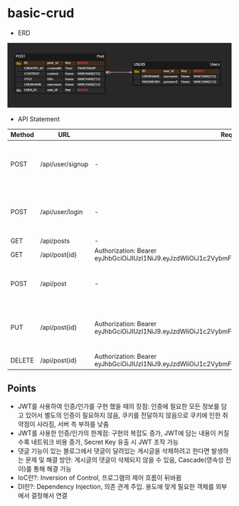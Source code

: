 # basic-crud

- ERD

![ERD.png](src/main/resources/static/images/ERD.png)

- API Statement

| Method | URL               | Request Header                                                                                                | Request                                                                |   
|--------|-------------------|---------------------------------------------------------------------------------------------------------------|------------------------------------------------------------------------|
| POST   | /api/user/signup  | -                                                                                                             | {<br/>"username" : "username1",<br/>"password" : "password1"<br/>}     |   
| POST   | /api/user/login   | -                                                                                                             | {<br/>"username" : "username1",<br/>"password" : "password1"<br/>}     |
| GET    | /api/posts        | -                                                                                                             | -                                                                      |   
| GET    | /api/post{id}     | Authorization: Bearer eyJhbGciOiJIUzI1NiJ9.eyJzdWIiOiJ1c2VybmFtZTEiLCJleHAiOjE2ODIwNDkzNzYsImlhdCI6MTY4MjA... | -                                                                      |   
| POST   | /api/post         | -                                                                                                             | {<br/>"title": "title1",<br/>"content": "content1"<br/>}               |   
| PUT    | /api/post{id}     | Authorization: Bearer eyJhbGciOiJIUzI1NiJ9.eyJzdWIiOiJ1c2VybmFtZTEiLCJleHAiOjE2ODIwNDkzNzYsImlhdCI6MTY4MjA... | {<br/>"title": "modifiedtitle",<br/>"content": "modifiedcontent"<br/>} |  
| DELETE | /api/post{id}     | Authorization: Bearer eyJhbGciOiJIUzI1NiJ9.eyJzdWIiOiJ1c2VybmFtZTEiLCJleHAiOjE2ODIwNDkzNzYsImlhdCI6MTY4MjA... | -                                                                      |  

## Points
- JWT를 사용하여 인증/인가를 구현 했을 때의 장점: 인증에 필요한 모든 정보를 담고 있어서 별도의 인증이 필요하지 않음, 쿠키를 전달하지 않음으로 쿠키에 인한 취약점이 사라짐, 서버 측 부하를 낮춤
- JWT를 사용한 인증/인가의 한계점: 구현의 복잡도 증가, JWT에 담는 내용이 커질 수록 네트워크 비용 증가, Secret Key 유출 시 JWT 조작 가능
- 댓글 기능이 있는 블로그에서 댓글이 달려있는 게시글을 삭제하려고 한다면 발생하는 문제 및 해결 방안: 게시글의 댓글이 삭제되지 않을 수 있음, Cascade(영속성 전이)를 통해 해결 가능
- IoC란?: Inversion of Control, 프로그램의 제어 흐름이 뒤바뀜
- DI란?: Dependency Injection, 의존 관계 주입. 용도에 맞게 필요한 객체를 외부에서 결정해서 연결